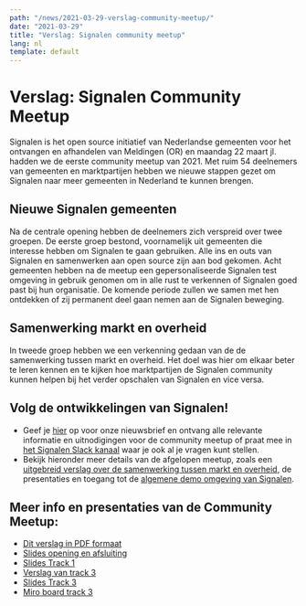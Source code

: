 ```yaml
---
path: "/news/2021-03-29-verslag-community-meetup/"
date: "2021-03-29"
title: "Verslag: Signalen community meetup"
lang: nl
template: default
---
```


# Verslag: Signalen Community Meetup

Signalen is het open source initiatief van Nederlandse gemeenten voor het ontvangen en afhandelen van  Meldingen (OR) en maandag 22 maart jl. hadden we de eerste community meetup van 2021. Met ruim 54  deelnemers van gemeenten en marktpartijen hebben we nieuwe stappen gezet om Signalen naar meer gemeenten in Nederland te kunnen brengen.

## Nieuwe Signalen gemeenten

Na de centrale opening hebben de deelnemers zich verspreid over twee groepen. De eerste groep  bestond, voornamelijk uit gemeenten die interesse hebben om Signalen te gaan gebruiken. Alle ins en  outs van Signalen en samenwerken aan open source zijn aan bod gekomen.
Acht gemeenten hebben na de meetup een gepersonaliseerde Signalen test omgeving in gebruik  genomen om in alle rust te verkennen of Signalen goed past bij hun organisatie. De komende periode  zullen we samen met hen ontdekken of zij permanent deel gaan nemen aan de Signalen beweging.

## Samenwerking markt en overheid

In tweede groep hebben we een verkenning gedaan van de de samenwerking tussen markt en overheid.  Het doel was hier om elkaar beter te leren kennen en te kijken hoe marktpartijen de Signalen community  kunnen helpen bij het verder opschalen van Signalen en vice versa.

## Volg de ontwikkelingen van Signalen!

- Geef je [hier](https://lists.publiccode.net/mailman/postorius/lists/signalen-discuss.lists.publiccode.net/) op voor onze nieuwsbrief en ontvang alle relevante informatie en uitnodigingen voor  de community meetup of praat mee in [het Signalen Slack kanaal](https://join.slack.com/t/samenorganiseren/shared_invite/zt-dex1d7sk-wy11sKYWCF0qQYjJHSMW5Q) waar je ook al je vragen kunt  stellen.
- Bekijk hieronder meer details van de afgelopen meetup, zoals een [uitgebreid verslag over de  samenwerking tussen markt en overheid](https://hackmd.io/@felixfaassen/B1RuQXDV_), de presentaties en toegang tot de [algemene demo omgeving van Signalen](https://signalen.demoground.nl/incident/beschrijf).

## Meer info en presentaties van de Community Meetup:

- [Dit verslag in PDF formaat](/uploads/signalen-meetup-verslag.pdf)
- [Slides opening en afsluiting](/uploads/slides-opening-afsluiting.pdf)
- [Slides Track 1](/uploads/slides-track-1.pdf)
- [Verslag van track 3](https://hackmd.io/@felixfaassen/B1RuQXDV_)
- [Slides Track 3](/uploads/slides-track-3.pdf)
- [Miro board track 3](/uploads/miro-samenwerken-in-signalen.pdf)
